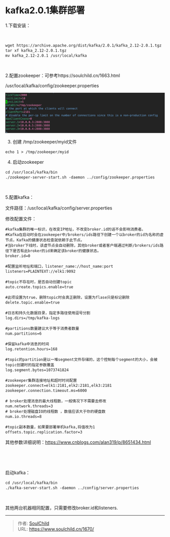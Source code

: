 # kafka2.0.1集群部署

<!--more-->
1.下载安装：

&nbsp;
<pre class="pure-highlightjs"><code class="null">wget https://archive.apache.org/dist/kafka/2.0.1/kafka_2.12-2.0.1.tgz
tar xf kafka_2.12-2.0.1.tgz
mv kafka_2.12-2.0.1 /usr/local/kafka</code></pre>
&nbsp;

2.配置zookeeper：可参考https://soulchild.cn/1663.html

/usr/local/kafka/config/zookeeper.properties

<img src="images/780ea5adc1dad0610d228163c140b265.png" />

3. 创建 /tmp/zookeeper/myid文件
<pre class="pure-highlightjs"><code class="null">echo 1 &gt; /tmp/zookeeper/myid</code></pre>
4. 启动zookeeper
<pre class="pure-highlightjs"><code class="null">cd /usr/local/kafka/bin
./zookeeper-server-start.sh -daemon ../config/zookeeper.properties</code></pre>
&nbsp;

5.配置kafka：

文件路径：/usr/local/kafka/config/server.properties

修改配置文件：
<pre class="pure-highlightjs"><code class="null">#kafka集群的唯一标识，在改变IP地址，不改变broker.id的话不会影响消费者。
#Kafka在启动时会在zookeeper中/brokers/ids路径下创建一个以broker的id为名称的虚节点，Kafka的健康状态检查就依赖于此节点。
#当broker下线时，该虚节点会自动删除，其他broker或者客户端通过判断/brokers/ids路径下是否有此broker的id来确定该broker的健康状态。
broker.id=0

#配置监听地址和端口，listener_name://host_name:port
listeners=PLAINTEXT://elk1:9092

#topic不存在时，是否自动创建topic
auto.create.topics.enable=true

#此项设置为true，删除topic时会真正删除，设置为flase只是标记删除
delete.topic.enable=true

#日志和持久化数据目录，指定多路径使用逗号分割
log.dirs=/tmp/kafka-logs

#partitions数量建议大于等于消费者数量
num.partitions=6

#保留kafka中消息的时间
log.retention.hours=168

#topic的partition是以一堆segment文件存储的，这个控制每个segment的大小，会被topic创建时的指定参数覆盖
log.segment.bytes=1073741824

#zookeeper集群连接地址和超时时间配置
zookeeper.connect=elk1:2181,elk2:2181,elk3:2181
zookeeper.connection.timeout.ms=6000

# broker处理消息的最大线程数，一般情况下不需要去修改
num.network.threads=3
# broker处理磁盘IO的线程数 ，数值应该大于你的硬盘数
num.io.threads=8

#topic副本数量，如果要部署单机kafka,将值改为1
offsets.topic.replication.factor=3</code></pre>
其他参数详细说明：https://www.cnblogs.com/alan319/p/8651434.html

&nbsp;

&nbsp;

启动kafka：
<pre class="pure-highlightjs"><code class="null">cd /usr/local/kafka/bin
./kafka-server-start.sh -daemon ../config/server.properties</code></pre>
&nbsp;

其他两台机器相同配置，只需要修改broker.id和listeners.


---

> 作者: [SoulChild](https://www.soulchild.cn)  
> URL: https://www.soulchild.cn/1670/  

